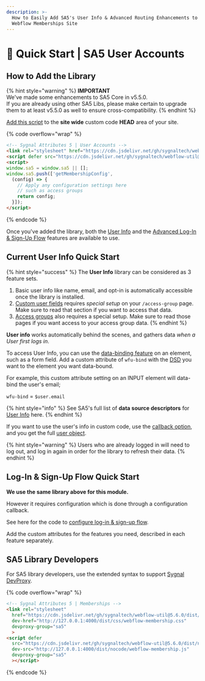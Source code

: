 ```yaml
---
description: >-
  How to Easily Add SA5's User Info & Advanced Routing Enhancements to Your
  Webflow Memberships Site
---
```


# 🚀 Quick Start | SA5 User Accounts

## How to Add the Library  <a href="#step-1---add-the-library" id="step-1---add-the-library"></a>

{% hint style="warning" %}
**IMPORTANT** \
We've made some enhancements to SA5 Core in v5.5.0. \
If you are already using other SA5 Libs, please make certain to upgrade them to at least v5.5.0 as well to ensure cross-compatibility.&#x20;
{% endhint %}

[Add this script](../overview/how-to-add-custom-code.md) to the **site wide** custom code **HEAD** area of your site.&#x20;

{% code overflow="wrap" %}
```html
<!-- Sygnal Attributes 5 | User Accounts --> 
<link rel="stylesheet" href="https://cdn.jsdelivr.net/gh/sygnaltech/webflow-util@5.6.0/dist/css/webflow-membership.css"> 
<script defer src="https://cdn.jsdelivr.net/gh/sygnaltech/webflow-util@5.6.0/dist/nocode/webflow-membership.js"></script>
<script>
window.sa5 = window.sa5 || [];
window.sa5.push(['getMembershipConfig', 
  (config) => {
    // Apply any configuration settings here
    // such as access groups 
    return config;
  }]);
</script>
```
{% endcode %}

Once you've added the library, both the [User Info](../webflow-membership/get-logged-in-user-info/) and the [Advanced Log-In & Sign-Up Flow](advanced-log-in-and-sign-up-flow.md) features are available to use.

## Current User Info Quick Start

{% hint style="success" %}
The **User Info** library can be considered as 3 feature sets.&#x20;

1. Basic user info like name, email, and opt-in is automatically accessible once the library is installed.&#x20;
2. [Custom user fields](logged-in-user-info/custom-user-fields.md) requires _special setup_ on your `/access-group` page. Make sure to read that section if you want to access that data.
3. [Access groups](logged-in-user-info/access-groups/) also requires a special setup. Make sure to read those pages if you want access to your access group data.&#x20;
{% endhint %}

**User info** works automatically behind the scenes, and gathers data _when a User first logs in_.&#x20;

To access User Info, you can use the [data-binding feature](../webflow-membership/get-logged-in-user-info/) on an element, such as a form field. Add a custom attribute of `wfu-bind` with the [DSD](https://attr.sygnal.com/webflow-membership/logged-in-user-info#accessing-user-information) you want to the element you want data-bound.&#x20;

For example, this custom attribute setting on an INPUT element will data-bind the user's email;

`wfu-bind` = `$user.email`

{% hint style="info" %}
See SA5's full list of **data source descriptors** for [User Info](https://attr.sygnal.com/webflow-membership/logged-in-user-info#accessing-user-information) here.&#x20;
{% endhint %}

If you want to use the user's info in custom code, use the [callback option](https://attr.sygnal.com/webflow-membership/logged-in-user-info#step-3-optional-add-custom-code-to-use-user-info-specially), and you get the full [user object](https://attr.sygnal.com/webflow-membership/logged-in-user-info/the-user-object).

{% hint style="warning" %}
Users who are already logged in will need to log out, and log in again in order for the library to refresh their data.&#x20;
{% endhint %}

## Log-In & Sign-Up Flow Quick Start

**We use the same library above for this module.**

However it requires configuration which is done through a configuration callback.

See here for the code to [configure log-in & sign-up flow](https://attr.sygnal.com/webflow-membership/advanced-log-in-and-sign-up-flow#step-1---add-the-library).&#x20;

Add the custom attributes for the features you need, described in each feature separately. &#x20;

## SA5 Library Developers

For SA5 library developers, use the extended syntax to support [Sygnal DevProxy](https://engine.sygnal.com/devproxy).&#x20;

{% code overflow="wrap" %}
```html
<!-- Sygnal Attributes 5 | Memberships --> 
<link rel="stylesheet" 
  href="https://cdn.jsdelivr.net/gh/sygnaltech/webflow-util@5.6.0/dist/css/webflow-membership.css"
  dev-href="http://127.0.0.1:4000/dist/css/webflow-membership.css"
  devproxy-group="sa5"
  > 
<script defer 
  src="https://cdn.jsdelivr.net/gh/sygnaltech/webflow-util@5.6.0/dist/nocode/webflow-membership.js" 
  dev-src="http://127.0.0.1:4000/dist/nocode/webflow-membership.js"
  devproxy-group="sa5"
  ></script>
```
{% endcode %}







